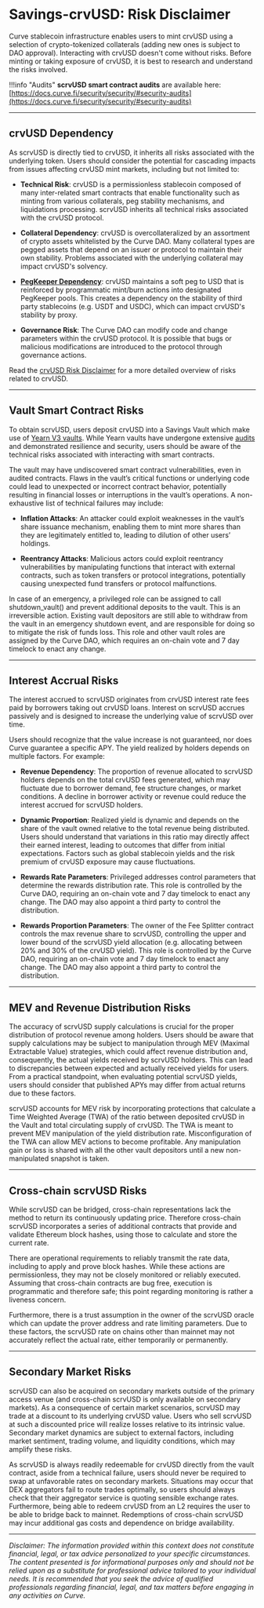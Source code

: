 <h1>Savings-crvUSD: Risk Disclaimer</h1>

Curve stablecoin infrastructure enables users to mint crvUSD using a selection of crypto-tokenized collaterals (adding new ones is subject to DAO approval). Interacting with crvUSD doesn't come without risks. Before minting or taking exposure of crvUSD, it is best to research and understand the risks involved.

!!!info "Audits"
    **scrvUSD smart contract audits** are available here:[https://docs.curve.fi/security/security/#security-audits](https://docs.curve.fi/security/security/#security-audits)

---

## **crvUSD Dependency**

As scrvUSD is directly tied to crvUSD, it inherits all risks associated with the underlying token. Users should consider the potential for cascading impacts from issues affecting crvUSD mint markets, including but not limited to:

- **Technical Risk**: crvUSD is a permissionless stablecoin composed of many inter-related smart contracts that enable functionality such as minting from various collaterals, peg stability mechanisms, and liquidations processing. scrvUSD inherits all technical risks associated with the crvUSD protocol.

- **Collateral Dependency**: crvUSD is overcollateralized by an assortment of crypto assets whitelisted by the Curve DAO. Many collateral types are pegged assets that depend on an issuer or protocol to maintain their own stability. Problems associated with the underlying collateral may impact crvUSD's solvency.

- [**PegKeeper Dependency**](https://docs.curve.fi/crvUSD/pegkeepers/overview/): crvUSD maintains a soft peg to USD that is reinforced by programmatic mint/burn actions into designated PegKeeper pools. This creates a dependency on the stability of third party stablecoins (e.g. USDT and USDC), which can impact crvUSD's stability by proxy.

- **Governance Risk**: The Curve DAO can modify code and change parameters within the crvUSD protocol. It is possible that bugs or malicious modifications are introduced to the protocol through governance actions.

Read the [crvUSD Risk Disclaimer](./crvusd.md) for a more detailed overview of risks related to crvUSD.

---

## **Vault Smart Contract Risks**

To obtain scrvUSD, users deposit crvUSD into a Savings Vault which make use of [Yearn V3 vaults](https://docs.yearn.fi/developers/v3/overview). While Yearn vaults have undergone extensive [audits](https://github.com/yearn/yearn-vaults-v3/tree/master/audits) and demonstrated resilience and security, users should be aware of the technical risks associated with interacting with smart contracts.

The vault may have undiscovered smart contract vulnerabilities, even in audited contracts. Flaws in the vault’s critical functions or underlying code could lead to unexpected or incorrect contract behavior, potentially resulting in financial losses or interruptions in the vault’s operations. A non-exhaustive list of technical failures may include:

- **Inflation Attacks**: An attacker could exploit weaknesses in the vault’s share issuance mechanism, enabling them to mint more shares than they are legitimately entitled to, leading to dilution of other users’ holdings.

- **Reentrancy Attacks**: Malicious actors could exploit reentrancy vulnerabilities by manipulating functions that interact with external contracts, such as token transfers or protocol integrations, potentially causing unexpected fund transfers or protocol malfunctions.

In case of an emergency, a privileged role can be assigned to call shutdown_vault() and prevent additional deposits to the vault. This is an irreversible action. Existing vault depositors are still able to withdraw from the vault in an emergency shutdown event, and are responsible for doing so to mitigate the risk of funds loss. This role and other vault roles are assigned by the Curve DAO, which requires an on-chain vote and 7 day timelock to enact any change.

---

## **Interest Accrual Risks**

The interest accrued to scrvUSD originates from crvUSD interest rate fees paid by borrowers taking out crvUSD loans. Interest on scrvUSD accrues passively and is designed to increase the underlying value of scrvUSD over time.

Users should recognize that the value increase is not guaranteed, nor does Curve guarantee a specific APY. The yield realized by holders depends on multiple factors. For example:

- **Revenue Dependency**: The proportion of revenue allocated to scrvUSD holders depends on the total crvUSD fees generated, which may fluctuate due to borrower demand, fee structure changes, or market conditions. A decline in borrower activity or revenue could reduce the interest accrued for scrvUSD holders.

- **Dynamic Proportion**: Realized yield is dynamic and depends on the share of the vault owned relative to the total revenue being distributed. Users should understand that variations in this ratio may directly affect their earned interest, leading to outcomes that differ from initial expectations. Factors such as global stablecoin yields and the risk premium of crvUSD exposure may cause fluctuations.

- **Rewards Rate Parameters**: Privileged addresses control parameters that determine the rewards distribution rate. This role is controlled by the Curve DAO, requiring an on-chain vote and 7 day timelock to enact any change. The DAO may also appoint a third party to control the distribution.

- **Rewards Proportion Parameters**: The owner of the Fee Splitter contract controls the max revenue share to scrvUSD, controlling the upper and lower bound of the scrvUSD yield allocation (e.g. allocating between 20% and 30% of the crvUSD yield). This role is controlled by the Curve DAO, requiring an on-chain vote and 7 day timelock to enact any change. The DAO may also appoint a third party to control the distribution.

---

## **MEV and Revenue Distribution Risks**

The accuracy of scrvUSD supply calculations is crucial for the proper distribution of protocol revenue among holders. Users should be aware that supply calculations may be subject to manipulation through MEV (Maximal Extractable Value) strategies, which could affect revenue distribution and, consequently, the actual yields received by scrvUSD holders. This can lead to discrepancies between expected and actually received yields for users. From a practical standpoint, when evaluating potential scrvUSD yields, users should consider that published APYs may differ from actual returns due to these factors.

scrvUSD accounts for MEV risk by incorporating protections that calculate a Time Weighted Average (TWA) of the ratio between deposited crvUSD in the Vault and total circulating supply of crvUSD. The TWA is meant to prevent MEV manipulation of the yield distribution rate. Misconfiguration of the TWA can allow MEV actions to become profitable. Any manipulation gain or loss is shared with all the other vault depositors until a new non-manipulated snapshot is taken.

---

## **Cross-chain scrvUSD Risks**

While scrvUSD can be bridged, cross-chain representations lack the method to return its continuously updating price. Therefore cross-chain scrvUSD incorporates a series of additional contracts that provide and validate Ethereum block hashes, using those to calculate and store the current rate.

There are operational requirements to reliably transmit the rate data, including to apply and prove block hashes. While these actions are permissionless, they may not be closely monitored or reliably executed. Assuming that cross-chain contracts are bug free, execution is programmatic and therefore safe; this point regarding monitoring is rather a liveness concern.

Furthermore, there is a trust assumption in the owner of the scrvUSD oracle which can update the prover address and rate limiting parameters. Due to these factors, the scrvUSD rate on chains other than mainnet may not accurately reflect the actual rate, either temporarily or permanently.

---

## **Secondary Market Risks**

scrvUSD can also be acquired on secondary markets outside of the primary access venue (and cross-chain scrvUSD is only available on secondary markets). As a consequence of certain market scenarios, scrvUSD may trade at a discount to its underlying crvUSD value. Users who sell scrvUSD at such a discounted price will realize losses relative to its intrinsic value. Secondary market dynamics are subject to external factors, including market sentiment, trading volume, and liquidity conditions, which may amplify these risks.

As scrvUSD is always readily redeemable for crvUSD directly from the vault contract, aside from a technical failure, users should never be required to swap at unfavorable rates on secondary markets. Situations may occur that DEX aggregators fail to route trades optimally, so users should always check that their aggregator service is quoting sensible exchange rates. Furthermore, being able to redeem crvUSD from an L2 requires the user to be able to bridge back to mainnet. Redemptions of cross-chain scrvUSD may incur additional gas costs and dependence on bridge availability.

---

*Disclaimer: The information provided within this context does not constitute financial, legal, or tax advice personalized to your specific circumstances. The content presented is for informational purposes only and should not be relied upon as a substitute for professional advice tailored to your individual needs. It is recommended that you seek the advice of qualified professionals regarding financial, legal, and tax matters before engaging in any activities on Curve.*